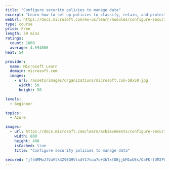 ```yaml
---
title: "Configure security policies to manage data"
excerpt: "Learn how to set up policies to classify, retain, and protect your cloud-based data."
webUrl: https://docs.microsoft.com/en-us/learn/modules/configure-security-policies-to-manage-data/
type: course
price: Free
length: 39 mins
ratings:
  count: 1860
  average: 4.594086
heat: 54

provider:
  name: Microsoft Learn
  domain: microsoft.com
  images:
    - url: /assets/images/organizations/microsoft.com-50x50.jpg
      width: 50
      height: 50

levels:
  - Beginner

topics:
  - Azure

images:
  - url: https://docs.microsoft.com/learn/achievements/configure-security-policies-to-manage-data-social.png
    width: 800
    height: 400
    isCached: true
    title: "Configure security policies to manage data"

secured: "jfsWMMwJfVuVtk3Z9EG9VlxdY17nuu7u+3hTxfOBjjbM1wUEs/QaFKrfUM2PUda5xy3TBf6csIthjq5Tr2gN3xRuIPtedsHPi+VjdRaBziTVmPDMOBJy8AkCr0AYFYGB/X8I4S4WHia75MMoSh+XaQh+dmqnxS7tJLfoJmckyIPhz3XA5ukXz8KTd/plSHVlzTbiOqg5HmKSScPKaxo4hA6Ps9bLFKoIk0mVdVUQ9OIuivoJzAbxuaNWZwNDz/0SI2H80bVNdmSZh560idki8Te3asLBLbklxGQDFOL59XaWdfieQFyfgtX3cIMkA1I/cuXu5L2gEGu3XUo+Pv/g9mHMmq22wFE1nGpPRkyXJy9nI44hsWkcUhdkZHd4D08qbMI+y4I/qy/YRs1xRnU/hZ1E11Xbrbrp2+M8LTSqabY=;Md5Yc9s/eie3aGWZk9FTSw=="
---
```


